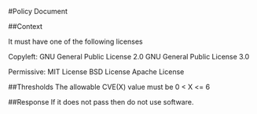 #Policy Document

##Context

It must have one of the following licenses

Copyleft:
GNU General Public License 2.0
GNU General Public License 3.0

Permissive:
MIT License
BSD License
Apache License

##Thresholds
The allowable CVE(X) value must be
0 < X <= 6

##Response
If it does not pass then do not use software.
